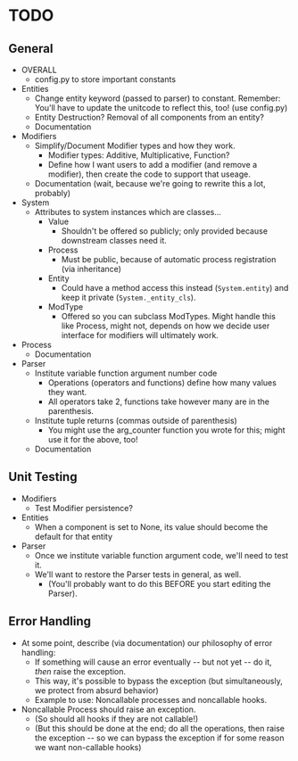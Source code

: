 # TODO

## General
- OVERALL
  - config.py to store important constants
- Entities
  - Change entity keyword (passed to parser) to constant. Remember: You'll have to update the unitcode to reflect this, too! (use config.py)
  - Entity Destruction? Removal of all components from an entity?
  - Documentation
- Modifiers
  - Simplify/Document Modifier types and how they work.
    - Modifier types: Additive, Multiplicative, Function?
    - Define how I want users to add a modifier (and remove a modifier), then create the code to support that useage.
  - Documentation (wait, because we're going to rewrite this a lot, probably)
- System
  - Attributes to system instances which are classes...
    - Value
      - Shouldn't be offered so publicly; only provided because downstream classes need it.
    - Process
      - Must be public, because of automatic process registration (via inheritance)
    - Entity
      - Could have a method access this instead (`System.entity`) and keep it private (`System._entity_cls`).
    - ModType
      - Offered so you can subclass ModTypes. Might handle this like Process, might not, depends on how we decide user interface for modifiers will ultimately work.
- Process
  - Documentation
- Parser
  - Institute variable function argument number code
    - Operations (operators and functions) define how many values they want.
    - All operators take 2, functions take however many are in the parenthesis.  
  - Institute tuple returns (commas outside of parenthesis)
    - You might use the arg_counter function you wrote for this; might use it for the above, too!
  - Documentation

## Unit Testing
- Modifiers
  - Test Modifier persistence?
- Entities
  - When a component is set to None, its value should become the default for that entity
- Parser
  - Once we institute variable function argument code, we'll need to test it.
  - We'll want to restore the Parser tests in general, as well.
    - (You'll probably want to do this BEFORE you start editing the Parser).

## Error Handling
- At some point, describe (via documentation) our philosophy of error handling:
  - If something will cause an error eventually -- but not yet -- do it, _then_ raise the exception.
  - This way, it's possible to bypass the exception (but simultaneously, we protect from absurd behavior)
  - Example to use: Noncallable processes and noncallable hooks.
- Noncallable Process should raise an exception.
  - (So should all hooks if they are not callable!)
  - (But this should be done at the end; do all the operations, then raise the exception -- so we can bypass the exception if for some reason we want non-callable hooks)
    

